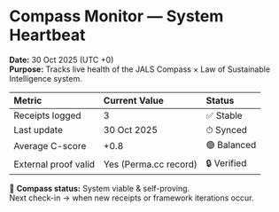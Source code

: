 # Compass Monitor — System Heartbeat

**Date:** 30 Oct 2025 (UTC +0)  
**Purpose:** Tracks live health of the JALS Compass × Law of Sustainable Intelligence system.

| Metric | Current Value | Status |
|:--|:--|:--|
| Receipts logged | 3 | ✅ Stable |
| Last update | 30 Oct 2025 | ⏱ Synced |
| Average C-score | +0.8 | 🟢 Balanced |
| External proof valid | Yes (Perma.cc record) | 🔒 Verified |

🧭 **Compass status:** System viable & self-proving.  
Next check-in → when new receipts or framework iterations occur.
